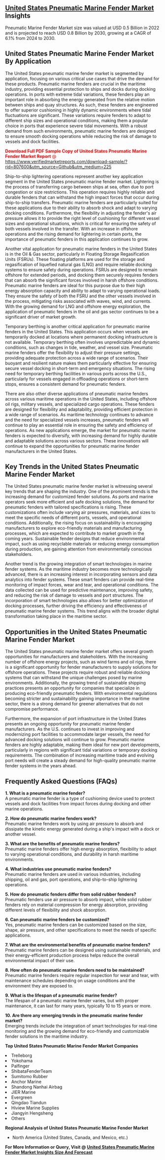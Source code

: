 <h2><a href="https://www.verifiedmarketreports.com/download-sample/?rid=807600&amp;utm_source=Github&amp;utm_medium=225" target="_blank">United States Pneumatic Marine Fender Market</a> Insights</h2><p>Pneumatic Marine Fender Market size was valued at USD 0.5 Billion in 2022 and is projected to reach USD 0.8 Billion by 2030, growing at a CAGR of 6.1% from 2024 to 2030.</p><p><h2>United States Pneumatic Marine Fender Market By Application</h2> <p>The United States pneumatic marine fender market is segmented by application, focusing on various critical use cases that drive the demand for these products. Pneumatic marine fenders are crucial in the maritime industry, providing essential protection to ships and docks during docking operations. In ports with extreme tidal variations, these fenders play an important role in absorbing the energy generated from the relative motion between ships and quay structures. As such, these fenders are engineered to offer superior cushioning in highly dynamic environments where tidal fluctuations are significant. These variations require fenders to adapt to different ship sizes and operational conditions, making them a popular choice in ports that experience severe tidal movements. With a robust demand from such environments, pneumatic marine fenders are designed to ensure smooth docking operations while reducing the risk of damage to vessels and dock facilities. <p><span class=""><span style="color: #ff0000;"><strong>Download Full PDF Sample Copy of United States Pneumatic Marine Fender Market Report</strong> @ </span><a href="https://www.verifiedmarketreports.com/download-sample/?rid=807600&amp;utm_source=Github&amp;utm_medium=225" target="_blank">https://www.verifiedmarketreports.com/download-sample/?rid=807600&amp;utm_source=Github&amp;utm_medium=225</a></span></p></p> <p>Ship-to-ship lightering operations represent another key application segment in the United States pneumatic marine fender market. Lightering is the process of transferring cargo between ships at sea, often due to port congestion or size restrictions. This operation requires highly reliable and durable fenders that can withstand the high impact forces that occur during ship-to-ship transfers. Pneumatic marine fenders are particularly suited for these applications due to their ability to absorb shock and adapt to varying docking conditions. Furthermore, the flexibility in adjusting the fender's air pressure allows it to provide the right level of cushioning for different vessel sizes and operational situations, which is critical for ensuring the safety of both vessels involved in the transfer. With an increase in offshore operations and the rising demand for lightering in certain ports, the importance of pneumatic fenders in this application continues to grow. <p>Another vital application for pneumatic marine fenders in the United States is in the Oil & Gas sector, particularly in Floating Storage Regasification Units (FSRUs). These floating platforms are used for the storage and regasification of liquefied natural gas (LNG) and require reliable docking systems to ensure safety during operations. FSRUs are designed to remain offshore for extended periods, and docking them securely requires fenders that can absorb the significant forces involved in harsh offshore conditions. Pneumatic marine fenders are ideal for this purpose due to their high energy absorption capacity and ability to adapt to varying operational loads. They ensure the safety of both the FSRU and the other vessels involved in the process, mitigating risks associated with waves, wind, and currents. With the growing demand for LNG and offshore energy exploration, the application of pneumatic fenders in the oil and gas sector continues to be a significant driver of market growth. <p>Temporary berthing is another critical application for pneumatic marine fenders in the United States. This application occurs when vessels are temporarily docked at locations where permanent docking infrastructure is not available. Temporary berthing often involves unpredictable and dynamic conditions, such as changes in tide, weather, and vessel size. Pneumatic marine fenders offer the flexibility to adjust their pressure settings, providing adequate protection across a wide range of scenarios. Their buoyant and resilient nature makes them particularly effective for ensuring secure vessel docking in short-term and emergency situations. The rising need for temporary berthing facilities in various ports across the U.S., particularly for vessels engaged in offloading operations or short-term stops, ensures a consistent demand for pneumatic fenders. <p>There are also other diverse applications of pneumatic marine fenders across various maritime operations in the United States, including offshore oil rigs, military vessels, and specialized cargo operations. These fenders are designed for flexibility and adaptability, providing efficient protection in a wide range of scenarios. As maritime technology continues to advance and the need for specialized vessels increases, pneumatic fenders will continue to play an essential role in ensuring the safety and efficiency of operations. As new applications emerge, the market for pneumatic marine fenders is expected to diversify, with increasing demand for highly durable and adaptable solutions across various sectors. These innovations will continue to expand the opportunities for pneumatic marine fender manufacturers in the United States. <h2>Key Trends in the United States Pneumatic Marine Fender Market</h2> <p>The United States pneumatic marine fender market is witnessing several key trends that are shaping the industry. One of the prominent trends is the increasing demand for customized fender solutions. As ports and marine operators seek more efficient and safe docking solutions, the demand for pneumatic fenders with tailored specifications is rising. These customizations often include varying air pressures, materials, and sizes to meet the specific needs of different ports, vessels, and operational conditions. Additionally, the rising focus on sustainability is encouraging manufacturers to explore eco-friendly materials and manufacturing processes, which are expected to contribute to market growth in the coming years. Sustainable fender designs that reduce environmental impact, such as using recyclable materials or reducing energy consumption during production, are gaining attention from environmentally conscious stakeholders. <p>Another trend is the growing integration of smart technologies in marine fender systems. As the maritime industry becomes more technologically advanced, there is an increasing interest in incorporating sensors and data analytics into fender systems. These smart fenders can provide real-time monitoring of impact forces, wear and tear, and operational conditions. The data collected can be used for predictive maintenance, improving safety, and reducing the risk of damage to vessels and port structures. The incorporation of smart technologies also allows for better optimization of docking processes, further driving the efficiency and effectiveness of pneumatic marine fender systems. This trend aligns with the broader digital transformation taking place in the maritime sector. <h2>Opportunities in the United States Pneumatic Marine Fender Market</h2> <p>The United States pneumatic marine fender market offers several growth opportunities for manufacturers and stakeholders. With the increasing number of offshore energy projects, such as wind farms and oil rigs, there is a significant opportunity for fender manufacturers to supply solutions for offshore operations. These projects require robust and reliable docking systems that can withstand the unique challenges posed by marine environments. Additionally, the growing trend of sustainable shipping practices presents an opportunity for companies that specialize in producing eco-friendly pneumatic fenders. With environmental regulations becoming stricter and sustainability gaining importance in the maritime sector, there is a strong demand for greener alternatives that do not compromise performance. <p>Furthermore, the expansion of port infrastructure in the United States presents an ongoing opportunity for pneumatic marine fender manufacturers. As the U.S. continues to invest in improving and modernizing port facilities to accommodate larger vessels, the need for advanced docking solutions will continue to grow. Pneumatic marine fenders are highly adaptable, making them ideal for new port developments, particularly in regions with significant tidal variations or temporary docking requirements. The combination of increasing maritime trade and evolving port needs will create a steady demand for high-quality pneumatic marine fender systems in the years ahead. <h2>Frequently Asked Questions (FAQs)</h2> <p><b>1. What is a pneumatic marine fender?</b><br> A pneumatic marine fender is a type of cushioning device used to protect vessels and dock facilities from impact forces during docking and other marine operations.</p> <p><b>2. How do pneumatic marine fenders work?</b><br> Pneumatic marine fenders work by using air pressure to absorb and dissipate the kinetic energy generated during a ship's impact with a dock or another vessel.</p> <p><b>3. What are the benefits of pneumatic marine fenders?</b><br> Pneumatic marine fenders offer high energy absorption, flexibility to adapt to varying operational conditions, and durability in harsh maritime environments.</p> <p><b>4. What industries use pneumatic marine fenders?</b><br> Pneumatic marine fenders are used in various industries, including shipping, oil and gas, port operations, and ship-to-ship lightering operations.</p> <p><b>5. How do pneumatic fenders differ from solid rubber fenders?</b><br> Pneumatic fenders use air pressure to absorb impact, while solid rubber fenders rely on material compression for energy absorption, providing different levels of flexibility and shock absorption.</p> <p><b>6. Can pneumatic marine fenders be customized?</b><br> Yes, pneumatic marine fenders can be customized based on the size, shape, air pressure, and other specifications to meet the needs of specific applications.</p> <p><b>7. What are the environmental benefits of pneumatic marine fenders?</b><br> Pneumatic marine fenders can be designed using sustainable materials, and their energy-efficient production process helps reduce the overall environmental impact of their use.</p> <p><b>8. How often do pneumatic marine fenders need to be maintained?</b><br> Pneumatic marine fenders require regular inspection for wear and tear, with maintenance schedules depending on usage conditions and the environment they are exposed to.</p> <p><b>9. What is the lifespan of a pneumatic marine fender?</b><br> The lifespan of a pneumatic marine fender varies, but with proper maintenance, it can last for many years, typically 10 to 15 years or more.</p> <p><b>10. Are there any emerging trends in the pneumatic marine fender market?</b><br> Emerging trends include the integration of smart technologies for real-time monitoring and the growing demand for eco-friendly and customizable fender solutions in the maritime industry.</p> </p><p><strong>Top United States Pneumatic Marine Fender Market Companies</strong></p><div data-test-id=""><p><li>Trelleborg</li><li> Yokohama</li><li> Palfinger</li><li> ShibataFenderTeam</li><li> Sumitomo Rubber</li><li> Anchor Marine</li><li> Shandong Nanhai Airbag</li><li> JIER Marine</li><li> Evergreen</li><li> Qingdao Tiandun</li><li> Hiview Marine Supplies</li><li> Jiangyin Hengsheng</li><li> Others</li></p><div><strong>Regional Analysis of&nbsp;United States Pneumatic Marine Fender Market</strong></div><ul><li dir="ltr"><p dir="ltr">North America&nbsp;(United States, Canada, and Mexico, etc.)</p></li></ul><p><strong>For More Information or Query, Visit @&nbsp;</strong><strong><a href="https://www.verifiedmarketreports.com/product/pneumatic-marine-fender-market/?utm_source=Github&amp;utm_medium=225" target="_blank">United States Pneumatic Marine Fender Market Insights Size And Forecast</a></strong></p></div>
